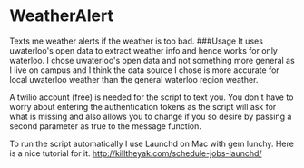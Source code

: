 # WeatherAlert
Texts me weather alerts if the weather is too bad.
###Usage
It uses uwaterloo's open data to extract weather info and hence works for only waterloo.
I chose uwaterloo's open data and not something more general as I live on campus and I think the data source I chose is more accurate for local uwaterloo weather than the general waterloo region weather.

A twilio account (free) is needed for the script to text you. You don't have to worry about entering the authentication tokens as the script will ask for what is missing and also allows you to change if you so desire by passing a second parameter as true to the message function.

To run the script automatically I use Launchd on Mac with gem lunchy.
Here is a nice tutorial for it. http://killtheyak.com/schedule-jobs-launchd/
